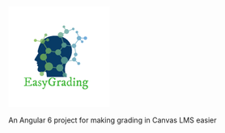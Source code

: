 ![EasyGrading's logo](assets/logos/EasyGradingLogo.png "EasyGrading's logo")

An Angular 6 project for making grading in Canvas LMS easier

